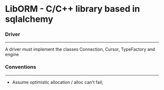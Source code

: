 # LibORM - C/C++ library based in sqlalchemy

### Driver
---

A driver must implement the classes Connection, Cursor, TypeFactory and engine

### Conventions
---

 - Assume optimistic allocation / alloc can't fail;